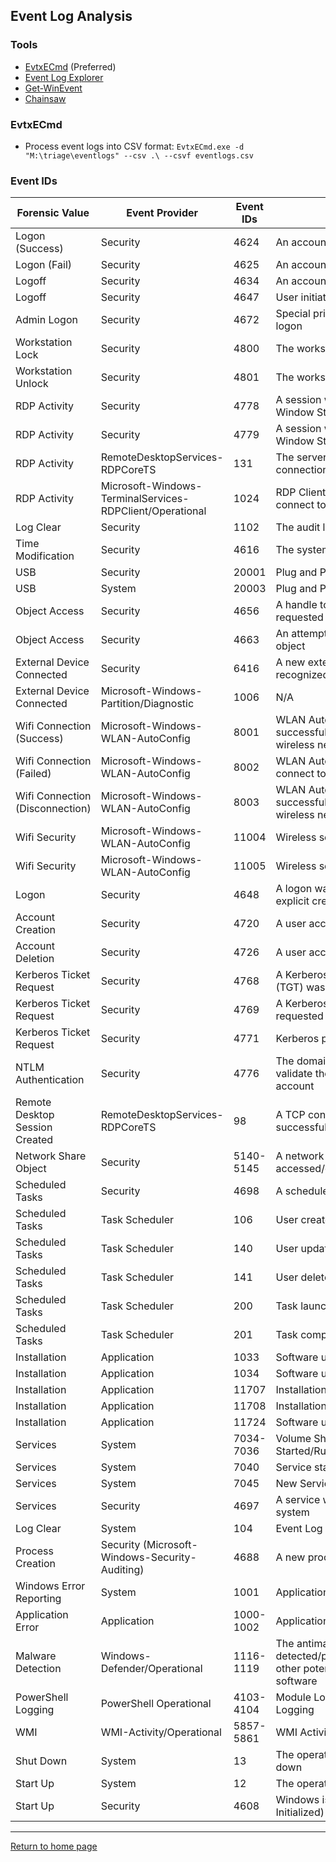 ## Event Log Analysis
 
### Tools
- [EvtxECmd](https://github.com/EricZimmerman/evtx) (Preferred)
- [Event Log Explorer](https://eventlogxp.com/)
- [Get-WinEvent](https://learn.microsoft.com/en-us/powershell/module/microsoft.powershell.diagnostics/get-winevent?view=powershell-7.4)
- [Chainsaw](https://github.com/WithSecureLabs/chainsaw/tree/master)

### EvtxECmd
 - Process event logs into CSV format: `EvtxECmd.exe -d "M:\triage\eventlogs" --csv .\ --csvf eventlogs.csv`

### Event IDs

| Forensic Value                  | Event Provider                                           | Event IDs | Summary                                                                                    |
| ------------------------------- | -------------------------------------------------------- | --------- | ------------------------------------------------------------------------------------------ |
| Logon (Success)                 | Security                                                 | 4624      | An account logged on                                                                       |
| Logon (Fail)                    | Security                                                 | 4625      | An account failed to log on                                                                |
| Logoff                          | Security                                                 | 4634      | An account was logged off                                                                  |
| Logoff                          | Security                                                 | 4647      | User initiated logoff                                                                      |
| Admin Logon                     | Security                                                 | 4672      | Special privileges assigned to new logon                                                   |
| Workstation Lock                | Security                                                 | 4800      | The workstation was locked                                                                 |
| Workstation Unlock              | Security                                                 | 4801      | The workstation was unlocked                                                               |
| RDP Activity                    | Security                                                 | 4778      | A session was reconnected to a Window Station                                              |
| RDP Activity                    | Security                                                 | 4779      | A session was disconnected from a Window Station                                           |
| RDP Activity                    | RemoteDesktopServices-RDPCoreTS                          | 131       | The server accepted a new TCP connection from client X.X.X.X                               |
| RDP Activity                    | Microsoft-Windows-TerminalServices-RDPClient/Operational | 1024      | RDP ClientActiveX is trying to connect to the server                                       |
| Log Clear                       | Security                                                 | 1102      | The audit log was cleared                                                                  |
| Time Modification               | Security                                                 | 4616      | The system time was changed                                                                |
| USB                             | Security                                                 | 20001     | Plug and Play events                                                                       |
| USB                             | System                                                   | 20003     | Plug and Play events                                                                       |
| Object Access                   | Security                                                 | 4656      | A handle to an object was requested                                                        |
| Object Access                   | Security                                                 | 4663      | An attempt was made to access an object                                                    |
| External Device Connected       | Security                                                 | 6416      | A new external device was recognized by the system                                         |
| External Device Connected       | Microsoft-Windows-Partition/Diagnostic                   | 1006      | N/A                                                                                        |
| Wifi Connection (Success)       | Microsoft-Windows-WLAN-AutoConfig                        | 8001      | WLAN AutoConfig service has successfully connected to a wireless network                   |
| Wifi Connection (Failed)        | Microsoft-Windows-WLAN-AutoConfig                        | 8002      | WLAN AutoConfig service failed to connect to a wireless network                            |
| Wifi Connection (Disconnection) | Microsoft-Windows-WLAN-AutoConfig                        | 8003      | WLAN AutoConfig service has successfully disconnected from a wireless network.             |
| Wifi Security                   | Microsoft-Windows-WLAN-AutoConfig                        | 11004     | Wireless security stopped.                                                                 |
| Wifi Security                   | Microsoft-Windows-WLAN-AutoConfig                        | 11005     | Wireless security succeeded.                                                               |
| Logon                           | Security                                                 | 4648      | A logon was attempted using explicit credentials                                           |
| Account Creation                | Security                                                 | 4720      | A user account was created                                                                 |
| Account Deletion                | Security                                                 | 4726      | A user account was deleted                                                                 |
| Kerberos Ticket Request         | Security                                                 | 4768      | A Kerberos authentication ticket (TGT) was requested                                       |
| Kerberos Ticket Request         | Security                                                 | 4769      | A Kerberos service ticket was requested                                                    |
| Kerberos Ticket Request         | Security                                                 | 4771      | Kerberos pre-authentication failed                                                         |
| NTLM Authentication             | Security                                                 | 4776      | The domain controller attempted to validate the credentials for an account                 |
| Remote Desktop Session Created  | RemoteDesktopServices-RDPCoreTS                          | 98        | A TCP connection has been successfully established.                                        |
| Network Share Object            | Security                                                 | 5140-5145 | A network share object was accessed/deleted/modified/created                               |
| Scheduled Tasks                 | Security                                                 | 4698      | A scheduled task was created                                                               |
| Scheduled Tasks                 | Task Scheduler                                           | 106       | User created task                                                                          |
| Scheduled Tasks                 | Task Scheduler                                           | 140       | User updated task                                                                          |
| Scheduled Tasks                 | Task Scheduler                                           | 141       | User deleted task                                                                          |
| Scheduled Tasks                 | Task Scheduler                                           | 200       | Task launched                                                                              |
| Scheduled Tasks                 | Task Scheduler                                           | 201       | Task completed                                                                             |
| Installation                    | Application                                              | 1033      | Software uninstallation                                                                    |
| Installation                    | Application                                              | 1034      | Software uninstallation                                                                    |
| Installation                    | Application                                              | 11707     | Installation Successful                                                                    |
| Installation                    | Application                                              | 11708     | Installation Failed                                                                        |
| Installation                    | Application                                              | 11724     | Software uninstallation                                                                    |
| Services                        | System                                                   | 7034-7036 | Volume Shadow Copy Started/Running                                                         |
| Services                        | System                                                   | 7040      | Service start type changed                                                                 |
| Services                        | System                                                   | 7045      | New Service Installed                                                                      |
| Services                        | Security                                                 | 4697      | A service was installed in the system                                                      |
| Log Clear                       | System                                                   | 104       | Event Log Cleared                                                                          |
| Process Creation                | Security (Microsoft-Windows-Security-Auditing)           | 4688      | A new process has been created                                                             |
| Windows Error Reporting         | System                                                   | 1001      | Application Crash                                                                          |
| Application Error               | Application                                              | 1000-1002 | Application Error                                                                          |
| Malware Detection               | Windows-Defender/Operational                             | 1116-1119 | The antimalware platform detected/prevented malware or other potentially unwanted software |
| PowerShell Logging              | PowerShell Operational                                   | 4103-4104 | Module Logging/Script Block Logging                                                        |
| WMI                             | WMI-Activity/Operational                                 | 5857-5861 | WMI Activity                                                                               |
| Shut Down                       | System                                                   | 13        | The operating system is shutting down                                                      |
| Start Up                        | System                                                   | 12        | The operating system started                                                               |
| Start Up                        | Security                                                 | 4608      | Windows is starting up. (LSASS Initialized)                                                |

*** 
[Return to home page](../README.md)